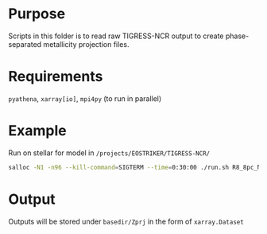 # Purpose
Scripts in this folder is to read raw TIGRESS-NCR output to create phase-separated metallicity projection files.

# Requirements
`pyathena`, `xarray[io]`, `mpi4py` (to run in parallel)

# Example
Run on stellar for model in `/projects/EOSTRIKER/TIGRESS-NCR/`

```sh
salloc -N1 -n96 --kill-command=SIGTERM --time=0:30:00 ./run.sh R8_8pc_NCR.full.b10.v3.iCR4.Zg1.Zd1.xy2048.eps0.0
```

# Output
Outputs will be stored under `basedir/Zprj` in the form of `xarray.Dataset`
